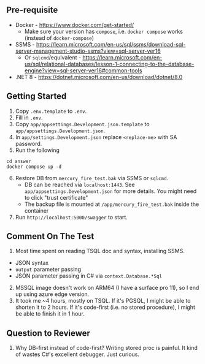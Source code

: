 ## Pre-requisite

- Docker - https://www.docker.com/get-started/
    - Make sure your version has `compose`, i.e. `docker compose` works (instead of `docker-compose`)
- SSMS - https://learn.microsoft.com/en-us/sql/ssms/download-sql-server-management-studio-ssms?view=sql-server-ver16
    - Or `sqlcmd`/equivalent - https://learn.microsoft.com/en-us/sql/relational-databases/lesson-1-connecting-to-the-database-engine?view=sql-server-ver16#common-tools
- .NET 8 - https://dotnet.microsoft.com/en-us/download/dotnet/8.0

## Getting Started

1. Copy `.env.template` to `.env`.
2. Fill in `.env`.
3. Copy `app/appsettings.Development.json.template` to `app/appsettings.Development.json`.
4. In `app/settings.Development.json` replace `<replace-me>` with SA password.
5. Run the following
```
cd answer
docker compose up -d
```
6. Restore DB from `mercury_fire_test.bak` via SSMS or `sqlcmd`.
    - DB can be reached via `localhost:1443`. See `app/appsettings.Development.json` for more details. You might need to click "trust certificate"
    - The backup file is mounted at `/app/mercury_fire_test.bak` inside the container
7. Run `http://localhost:5000/swagger` to start.

## Comment On The Test

1. Most time spent on reading TSQL doc and syntax, installing SSMS.
 - JSON syntax
 - `output` parameter passing
 - JSON parameter passing in C# via `context.Database.*Sql`
 2. MSSQL image doesn't work on ARM64 (I have a surface pro 11), so I end up using azure edge version.
 3. It took me ~4 hours, mostly on TSQL. If it's PGSQL, I might be able to shorten it to 2 hours. If it's code-first (i.e. no stored procedure), I might be able to finish it in 1 hour. 

 ## Question to Reviewer

 1. Why DB-first instead of code-first? Writing stored proc is painful. It kind of wastes C#'s excellent debugger. Just curious.
